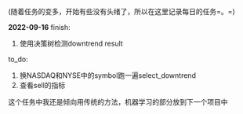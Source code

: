 (随着任务的变多，开始有些没有头绪了，所以在这里记录每日的任务=。=)

**2022-09-16**
finish:
1. 使用决策树检测downtrend result

to_do:
1. 换NASDAQ和NYSE中的symbol跑一遍select_downtrend
2. 查看sell的指标

这个任务中我还是倾向用传统的方法，机器学习的部分放到下一个项目中
